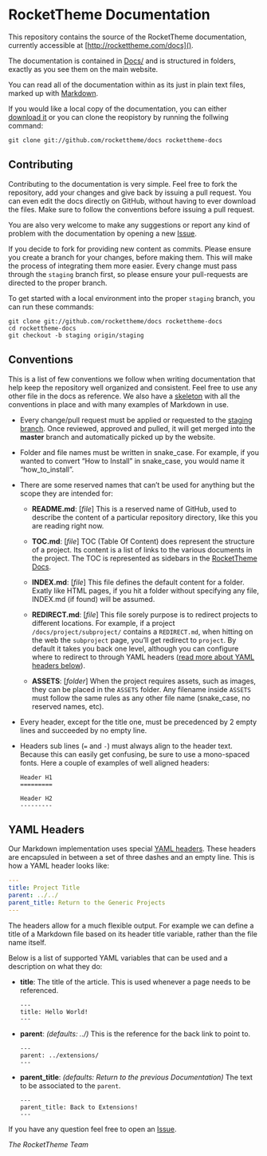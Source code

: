 RocketTheme Documentation
=========================
This repository contains the source of the RocketTheme documentation, currently accessible at [http://rockettheme.com/docs]().

The documentation is contained in [Docs/](Docs) and is structured in folders, exactly as you see them on the main website.

You can read all of the documentation within as its just in plain text files, marked up with [Markdown](http://daringfireball.net/projects/markdown/).

If you would like a local copy of the documentation, you can either [download it](https://github.com/rockettheme/docs/archive/master.zip) or you can clone the reopistory by running the follwing command:

~~~
git clone git://github.com/rockettheme/docs rockettheme-docs
~~~


Contributing
------------
Contributing to the documentation is very simple. Feel free to fork the repository, add your changes and give back by issuing a pull request. You can even edit the docs directly on GitHub, without having to ever download the files. Make sure to follow the conventions before issuing a pull request.

You are also very welcome to make any suggestions or report any kind of problem with the documentation by opening a new [Issue](https://github.com/rockettheme/docs/issues/new).

If you decide to fork for providing new content as commits. Please ensure you create a branch for your changes, before making them. This will make the process of integrating them more easier. Every change must pass through the `staging` branch first, so please ensure your pull-requests are directed to the proper branch.

To get started with a local environment into the proper `staging` branch, you can run these commands:

~~~
git clone git://github.com/rockettheme/docs rockettheme-docs
cd rockettheme-docs
git checkout -b staging origin/staging
~~~


Conventions
-----------
This is a list of few conventions we follow when writing documentation that help keep the repository well organized and consistent. Feel free to use any other file in the docs as reference. We also have a [skeleton](Skeleton.md) with all the conventions in place and with many examples of Markdown in use.

* Every change/pull request must be applied or requested to the [staging branch](https://github.com/rockettheme/docs/tree/staging). Once reviewed, approved and pulled, it will get merged into the **master** branch and automatically picked up by the website.

* Folder and file names must be written in snake_case. For example, if you wanted to convert “How to Install” in snake_case, you would name it “how_to_install”.

* There are some reserved names that can’t be used for anything but the scope they are intended for:
    * **README.md**: [_file_] This is a reserved name of GitHub, used to describe the content of a particular repository directory, like this you are reading right now.

    * **TOC.md**: [_file_] TOC (Table Of Content) does represent the structure of a project. Its content is a list of links to the various documents in the project. The TOC is represented as sidebars in the [RocketTheme Docs](http://rockettheme.com/docs).

    * **INDEX.md**: [_file_] This file defines the default content for a folder. Exatly like HTML pages, if you hit a folder without specifying any file, INDEX.md (if found) will be assumed.

    * **REDIRECT.md**: [_file_] This file sorely purpose is to redirect projects to different locations. For example, if a project `/docs/project/subproject/` contains a `REDIRECT.md`, when hitting on the web the `subproject` page, you’ll get redirect to `project`. By default it takes you back one level, although you can configure where to redirect to through YAML headers ([read more about YAML headers below](#yaml-headers)).

    * **ASSETS**: [_folder_] When the project requires assets, such as images, they can be placed in the `ASSETS` folder. Any filename inside `ASSETS` must follow the same rules as any other file name (snake_case, no reserved names, etc).

* Every header, except for the title one, must be precedenced by 2 empty lines and succeeded by no empty line.

* Headers sub lines (`=` and `-`) must always align to the header text. Because this can easily get confusing, be sure to use a mono-spaced fonts. Here a couple of examples of well aligned headers:

    ~~~
    Header H1
    =========

    Header H2
    ---------
    ~~~


YAML Headers
------------
Our Markdown implementation uses special [YAML headers](http://www.yaml.org/spec/1.2/spec.html). These headers are encapsuled in between a set of three dashes and an empty line. This is how a YAML header looks like:

~~~ .yaml
---
title: Project Title
parent: ../../
parent_title: Return to the Generic Projects
---
~~~

The headers allow for a much flexible output. For example we can define a title of a Markdown file based on its header title variable, rather than the file name itself.

Below is a list of supported YAML variables that can be used and a description on what they do:

* **title**: The title of the article. This is used whenever a page needs to be referenced.

    ~~~
    ---
    title: Hello World!
    ---
    ~~~

* **parent**: _(defaults: ../)_ This is the reference for the back link to point to.

    ~~~
    ---
    parent: ../extensions/
    ---
    ~~~

* **parent_title**: _(defaults: Return to the previous Documentation)_ The text to be associated to the `parent`.

    ~~~
    ---
    parent_title: Back to Extensions!
    ---
    ~~~

If you have any question feel free to open an [Issue](https://github.com/rockettheme/docs/issues/new).

_The RocketTheme Team_
